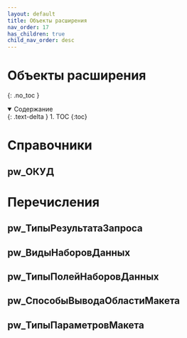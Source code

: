 ```yaml
---
layout: default
title: Объекты расширения
nav_order: 17
has_children: true
child_nav_order: desc
---
```


# Объекты расширения
{: .no_toc }

<details open markdown="block">
  <summary>
    Содержание
  </summary>
  {: .text-delta }
1. TOC
{:toc}
</details>

# Справочники

## pw_ОКУД

# Перечисления

## pw_ТипыРезультатаЗапроса

## pw_ВидыНаборовДанных

## pw_ТипыПолейНаборовДанных

## pw_СпособыВыводаОбластиМакета

## pw_ТипыПараметровМакета